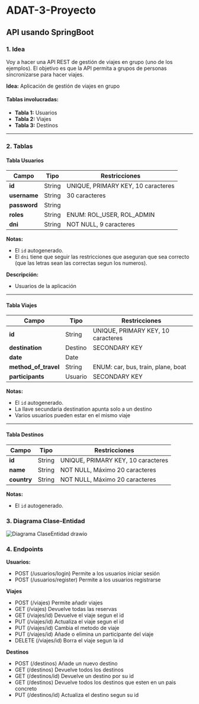 # ADAT-3-Proyecto

## API usando SpringBoot

### 1. Idea

Voy a hacer una API REST de gestión de viajes en grupo (uno de los ejemplos). El objetivo es que la API permita a grupos de personas sincronizarse para hacer viajes.

**Idea:** Aplicación de gestión de viajes en grupo

#### Tablas involucradas:
- **Tabla 1:** Usuarios
- **Tabla 2:** Viajes
- **Tabla 3:** Destinos

---

### 2. Tablas

#### Tabla Usuarios
| Campo        | Tipo   | Restricciones                                  |
|--------------|--------|------------------------------------------------|
| **id**       | String | UNIQUE, PRIMARY KEY, 10 caracteres             |
| **username** | String | 30 caracteres                                  |
| **password** | String |                                                |
| **roles**    | String | ENUM: ROL_USER, ROL_ADMIN                      |
| **dni**      | String | NOT NULL, 9 caracteres                         |

**Notas:**
- El `id` autogenerado.
- El `dni` tiene que seguir las restricciones que aseguran que sea correcto (que las letras sean las correctas segun los numeros).

**Descripción:**
- Usuarios de la aplicación

---

#### Tabla Viajes
| Campo              | Tipo         | Restricciones                                    |
|--------------------|--------------|-------------------------------------------------|
| **id**             | String       | UNIQUE, PRIMARY KEY, 10 caracteres             |
| **destination**    | Destino      | SECONDARY KEY                                   |
| **date**           | Date         |                                                 |
| **method_of_travel** | String     | ENUM: car, bus, train, plane, boat             |
| **participants**   | Usuario      | SECONDARY KEY                                   |

**Notas:**
- El `id` autogenerado.
- La llave secundaria destination apunta solo a un destino
- Varios usuarios pueden estar en el mismo viaje

---

#### Tabla Destinos
| Campo      | Tipo   | Restricciones                                   |
|------------|--------|------------------------------------------------|
| **id**     | String | UNIQUE, PRIMARY KEY, 10 caracteres            |
| **name**   | String | NOT NULL, Máximo 20 caracteres                 |
| **country**| String | NOT NULL, Máximo 20 caracteres                 |

**Notas:**
- El `id` autogenerado.

### 3. Diagrama Clase-Entidad

  ![Diagrama ClaseEntidad drawio](https://github.com/user-attachments/assets/1ab8161d-8bd8-4c0c-b30c-0b3065812e36)

### 4. Endpoints

**Usuarios:**

- POST (/usuarios/login)
  Permite a los usuarios iniciar sesión
- POST (/usuarios/register)
  Permite a los usuarios registrarse

**Viajes**
- POST (/viajes)
  Permite añadir viajes 
- GET (/viajes)
  Devuelve todas las reservas
- GET (/viajes/id)
  Devuelve el viaje segun el id
- PUT (/viajes/id)
  Actualiza el viaje segun el id
- PUT (/viajes/id)
  Cambia el metodo de viaje
- PUT (/viajes/id)
  Añade o elimina un participante del viaje
- DELETE (/viajes/id)
  Borra el viaje segun la id

**Destinos**
- POST (/destinos)
  Añade un nuevo destino
- GET (/destinos)
  Devuelve todos los destinos
- GET (/destinos/id)
  Devuelve un destino por su id
- GET (/destinos)
  Devuelve todos los destinos que esten en un pais concreto
- PUT (/destinos/id)
  Actualiza el destino segun su id






   

